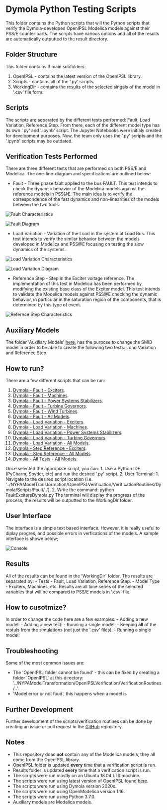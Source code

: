 # Dymola Python Testing Scripts

This folder contains the Python scripts that will the Python scripts that verify the Dymola-developed OpenIPSL Modelica models against their PSS/E counter parts. The scripts have various options and all of the results are automatically outputted to the result directory.

## Folder Structure
This folder contains 3 main subfolders:
1. OpenIPSL - contains the latest version of the OpenIPSL library. 
2. Scripts - contains all of the '.py' scripts. 
3. WorkingDir - contains the results of the selected singals of the model in '.csv' file form.

## Scripts
The scripts are separated by the different tests performed: Fault, Load Variation, Reference Step. From there, each of the different model type has its own '.py' and '.ipynb' script. The Jupyter Notebooks were initialy created for development purposes. Now, the team only uses the '.py' scripts and the '.ipynb' scripts may be outdated. 

## Verification Tests Performed
There are three different tests that are performed on both PSS/E and Modelica. The one-line-diagram and specifications are outlined below:

- Fault - Three phase fault applied to the bus FAULT.  This test intends to check the dynamic behavior of the Modelica models against the reference models in PSS@E. The main idea is to verify the correspondence of the fast dynamics and non-linearities of the models between the two tools.

![Fault Characteristics](figures/faultcharacteristics.png)

![Fault Diagram](figures/faultdiagram.png)


- Load Variation - Variation of the Load in the system at Load Bus. This test intends to verify the similar behavior between the models developed in Modelica and PSS@E focusing on testing the slow dynamics of the systems.

![Load Variation Characteristics](figures/loadvariationcharacteristics.png)

![Load Variation Diagram](figures/loadvariationdiagram.png)

- Reference Step - Step in the Exciter voltage reference. The implementation of this test in Modelica has been performed by modifying the existing base class of the Exciter model. This test intends to validate the Modelica models against PSS@E checking the dynamic behavior, in particular in the saturation region of the components, that is determined by this type of event. 

![Refernce Step Characteristics](figures/referencestepcharacteristics.png)

## Auxiliary Models
The folder 'Auxiliary Models' [here](), has the purpose to change the SMIB model in order to be able to create the following two tests: Load Variation and Reference Step.

## How to run?
There are a few different scripts that can be run: 
1. [Dymola - Fault - Exciters](https://github.com/ALSETLab/NYPAModelTransformation/blob/master/OpenIPSLVerification/VerificationRoutines/Dymola/Scripts/Fault/FaultExcitersDymola.py).
2. [Dymola - Fault - Machines](https://github.com/ALSETLab/NYPAModelTransformation/blob/master/OpenIPSLVerification/VerificationRoutines/Dymola/Scripts/Fault/FaultMachinesDymola.py).
3. [Dymola - Fault - Power Systems Stabilizers](https://github.com/ALSETLab/NYPAModelTransformation/blob/master/OpenIPSLVerification/VerificationRoutines/Dymola/Scripts/Fault/FaultPowerSystemStabilizersDymola.py).
4. [Dymola - Fault - Turbine Governors](https://github.com/ALSETLab/NYPAModelTransformation/blob/master/OpenIPSLVerification/VerificationRoutines/Dymola/Scripts/Fault/FaultturbineGovernorsDymola.py).
5. [Dymola - Fault - Wind Turbines](https://github.com/ALSETLab/NYPAModelTransformation/blob/master/OpenIPSLVerification/VerificationRoutines/Dymola/Scripts/Fault/FaultwindTurbinessDymola.py).
6. [Dymola - Fault - All Models](https://github.com/ALSETLab/NYPAModelTransformation/blob/master/OpenIPSLVerification/VerificationRoutines/Dymola/Scripts/Fault/FaultRunAllDymola.py).
7. [Dymola - Load Variation - Exciters](https://github.com/ALSETLab/NYPAModelTransformation/blob/master/OpenIPSLVerification/VerificationRoutines/Dymola/Scripts/LoadVariation/LoadVariationExcitersDymola.py).
8. [Dymola - Load Variation - Machines](https://github.com/ALSETLab/NYPAModelTransformation/blob/master/OpenIPSLVerification/VerificationRoutines/Dymola/Scripts/LoadVariation/LoadVariationMachinesDymola.py).
9. [Dymola - Load Variation - Power Systems Stabilizers](https://github.com/ALSETLab/NYPAModelTransformation/blob/master/OpenIPSLVerification/VerificationRoutines/Dymola/Scripts/LoadVariation/LoadVariationPowerSystemsStabilizersDymola.py).
10. [Dymola - Load Variation - Turbine Governors](https://github.com/ALSETLab/NYPAModelTransformation/blob/master/OpenIPSLVerification/VerificationRoutines/Dymola/Scripts/LoadVariation/LoadVariationTurbineGovernorsDymola.py).
11. [Dymola - Load Variation - All Models](https://github.com/ALSETLab/NYPAModelTransformation/blob/master/OpenIPSLVerification/VerificationRoutines/Dymola/Scripts/LoadVariation/LoadVariationRunAllDymola.py).
12. [Dymola - Step Reference - Exciters](https://github.com/ALSETLab/NYPAModelTransformation/blob/master/OpenIPSLVerification/VerificationRoutines/Dymola/Scripts/ReferenceStep/ReferenceStepExcitersDymola.py).
13. [Dymola - Step Reference - All Models](https://github.com/ALSETLab/NYPAModelTransformation/blob/master/OpenIPSLVerification/VerificationRoutines/Dymola/Scripts/ReferenceStep/ReferenceStepRunAllDymola.py).
14. [Dymola - All Tests - All Models](https://github.com/ALSETLab/NYPAModelTransformation/blob/master/OpenIPSLVerification/VerificationRoutines/Dymola/Scripts/PythonRunAllDymola.py).

Once selected the appropiate script, you can:
	1. Use a Python IDE (PyCharm, Spyder, etc) and run the desired '.py' script. 
	2. User Terminal:
		1. Navigate to the desired script location (i.e. '../NYPAModelTransformation/OpenIPSLVerification/VerificationRoutines/Dymola/Scripts/Fault/..').
		2. Write the command: python FaultExcitersDymola.py
The terminal will display the progress of the process, the results will be outputted to the WorkingDir folder. 

## User Interface
The interface is a simple text based interface. However, it is really useful to diplay progres, and possible errors in verfications of the models. A sample interface is shown below;

![Console](figures/console.png)


## Results
All of the results can be found in the 'WorkingDir' folder. The results are separated by:
	- Tests - Fault, Load Variation, Reference Step.
		- Model Type - Exciters, Machines, etc.
Results are all time series of the selected variables that will be compared to PSS/E models in '.csv' file. 

## How to cusotmize?
In order to change the code here are a few examples:
	- Adding a new model:
	- Adding a new test:
	- Running a single model;
	- Keeping **all** of the restuls from the simulations (not just the '.csv' files).
	- Running a single model:

## Troubleshooting
Some of the most common issues are:
- The 'OpenIPSL folder cannot be found' - this can be fixed by creating a folder 'OpenIPSL' at this directory: '../NYPAModelTransformation/OpenIPSLVerification/VerificationRoutines/..'.
- 'Model error or not foud', this happens when a model is 


## Further Development
Further development of the scripts/verification routines can be done by creating an issue or pull request in the [GitHub](https://github.com/ALSETLab/NYPAModelTransformation) repository. 

## Notes
- This repository does **not** contain any of the Modelica models, they all come from the OpenIPSL library.
- OpenIPSL folder is updated **every** time that a verification script is run.
- Results folder is updated **every** time that a verification script is run.
- The scripts were run mostly on an Ubuntu 18.04 LTS machine.
- The scripts were run using latest version of OpenIPSL found [here](https://github.com/OpenIPSL/OpenIPSL).
- The scripts were run using Dymola version 2020x.
- The scripts were run using OpenModelica version 1.16.
- The scripts were run using Python 3.7.0. 
- Auxiliary models are Modelica models.
